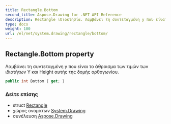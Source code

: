 ```yaml
---
title: Rectangle.Bottom
second_title: Aspose.Drawing for .NET API Reference
description: Rectangle ιδιοκτησία. Λαμβάνει τη συντεταγμένη y που είναι το άθροισμα των τιμών των ιδιοτήτων Y και Height αυτής της δομής ορθογωνίου.
type: docs
weight: 100
url: /el/net/system.drawing/rectangle/bottom/
---
```

## Rectangle.Bottom property

Λαμβάνει τη συντεταγμένη y που είναι το άθροισμα των τιμών των ιδιοτήτων Y και Height αυτής της δομής ορθογωνίου.

```csharp
public int Bottom { get; }
```

### Δείτε επίσης

* struct [Rectangle](../)
* χώρος ονομάτων [System.Drawing](../../rectangle/)
* συνέλευση [Aspose.Drawing](../../../)


